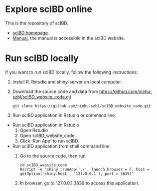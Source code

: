 # Explore scIBD online

This is the repository of scIBD.

- [scIBD homepage](http://scibd.cn).
- [Manual](http://scibd.cn), the manual is accessible in the scIBD website.

# Run scIBD locally

If you want to run scIBD locally, follow the following instructions:

1. Install R, Rstudio and shiny-server on local computer.
2. Download the source code and data from <https://github.com/niehu-szbl/scIBD_website_code.git>

    ```{bash}
    git clone https://github.com/niehu-szbl/scIBD_website_code.git
    ```

3. Run scIBD application in Rstudio or command line.

- Run scIBD application in Rstudio
    1. Open Rstudio
    2. Open scIBD_website_code
    3. Click 'Run App' to run scIBD
- Run scIBD application from shell command line
    1. Go to the source code, then run

        ```{R}
        cd scIBD_website_code
        Rscript -e "shiny::runApp('./', launch.browser = F, host = getOption('shiny.host', '127.0.0.1'), port = 3839)"
        ```

    2. In browser, go to 127.0.0.1:3839 to access this application.

